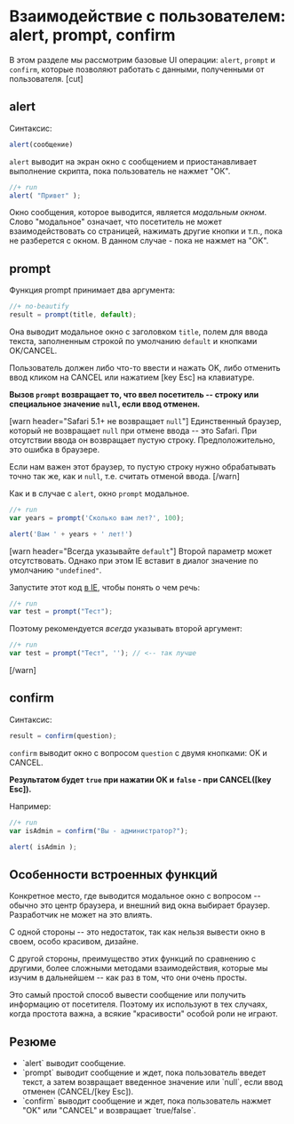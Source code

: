 # Взаимодействие с пользователем: alert, prompt, confirm


В этом разделе мы рассмотрим базовые UI операции: `alert`, `prompt` и `confirm`, которые позволяют работать с данными, полученными от пользователя.
[cut]
## alert   

Синтаксис:

```js
alert(сообщение)
```

`alert` выводит на экран окно с сообщением и приостанавливает выполнение скрипта, пока пользователь не нажмет "ОК".

```js
//+ run
alert( "Привет" );
```

Окно сообщения, которое выводится, является *модальным окном*. Слово "модальное" означает, что посетитель не может взаимодействовать со страницей, нажимать другие кнопки и т.п., пока не разберется с окном. В данном случае - пока не нажмет на "OK".

## prompt   

Функция prompt принимает два аргумента:

```js
//+ no-beautify
result = prompt(title, default);
```

Она выводит модальное окно с заголовком `title`, полем для ввода текста, заполненным строкой по умолчанию `default` и кнопками OK/CANCEL. 

Пользователь должен либо что-то ввести и нажать OK, либо отменить ввод кликом на CANCEL или нажатием [key Esc] на клавиатуре.

**Вызов `prompt` возвращает то, что ввел посетитель -- строку или специальное значение `null`, если ввод отменен.**

[warn header="Safari 5.1+ не возвращает `null`"]
Единственный браузер, который не возвращает `null` при отмене ввода -- это Safari. При отсутствии ввода он возвращает пустую строку. Предположительно, это ошибка в браузере.

Если нам важен этот браузер, то пустую строку нужно обрабатывать точно так же, как и `null`, т.е. считать отменой ввода.
[/warn]

Как и в случае с `alert`, окно `prompt` модальное.

```js
//+ run
var years = prompt('Сколько вам лет?', 100);

alert('Вам ' + years + ' лет!')
```

[warn header="Всегда указывайте `default`"]
Второй параметр может отсутствовать. Однако при этом IE вставит в диалог значение по умолчанию `"undefined"`.

Запустите этот код <u>в IE</u>, чтобы понять о чем речь:

```js
//+ run
var test = prompt("Тест");
```

Поэтому рекомендуется *всегда* указывать второй аргумент:

```js
//+ run
var test = prompt("Тест", ''); // <-- так лучше
```

[/warn]


## confirm   

Синтаксис:

```js
result = confirm(question);
```

`confirm` выводит окно с вопросом `question` с двумя кнопками: OK и CANCEL. 

**Результатом будет `true` при нажатии OK и `false` - при CANCEL([key Esc]).**

Например:

```js
//+ run
var isAdmin = confirm("Вы - администратор?");

alert( isAdmin );
```

## Особенности встроенных функций

Конкретное место, где выводится модальное окно с вопросом -- обычно это центр браузера, и внешний вид окна выбирает браузер. Разработчик не может на это влиять.

С одной стороны -- это недостаток, так как нельзя вывести окно в своем, особо красивом, дизайне. 

С другой стороны, преимущество этих функций по сравнению с другими, более сложными методами взаимодействия, которые мы изучим в дальнейшем -- как раз в том, что они очень просты.

Это самый простой способ вывести сообщение или получить информацию от посетителя. Поэтому их используют в тех случаях, когда простота важна, а всякие "красивости" особой роли не играют.


## Резюме

<ul>
<li>`alert` выводит сообщение.</li>
<li>`prompt` выводит сообщение и ждет, пока пользователь введет текст, а затем возвращает введенное значение или `null`, если ввод отменен (CANCEL/[key Esc]).</li>
<li>`confirm` выводит сообщение и ждет, пока пользователь нажмет "OK" или "CANCEL" и возвращает `true/false`.</li>
</ul>